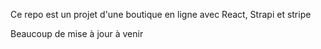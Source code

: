 Ce repo est un projet d'une boutique en ligne avec React, Strapi et stripe

Beaucoup de mise à jour à venir 
